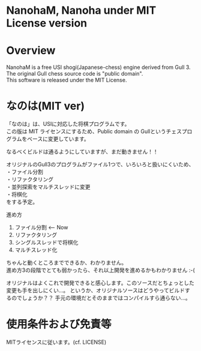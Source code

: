 NanohaM, Nanoha under MIT License version
=========================================

# Overview

NanohaM is a free USI shogi(Japanese-chess) engine derived from Gull 3.  
The original Gull chess source code is "public domain".  
This software is released under the MIT License.

# なのは(MIT ver)

「なのは」は、USIに対応した将棋プログラムです。  
この版は MIT ライセンスにするため、Public domain の Gullというチェスプログラムをベースに変更しています。

なるべくビルドは通るようにしていますが、まだ動きません！！

オリジナルのGull3のプログラムがファイル1つで、いろいろと扱いにくいため、  
・ファイル分割  
・リファクタリング  
・並列探索をマルチスレッドに変更  
・将棋化  
をする予定。

進め方

  1. ファイル分割              <-- Now
  2. リファクタリング
  3. シングルスレッドで将棋化
  4. マルチスレッド化

ちゃんと動くところまでできるか、わかりません。  
進め方3の段階でとても弱かったら、それ以上開発を進めるかもわかりません :-(

オリジナルはよくこれで開発できると感心します。このソースだとちょっとした変更も手を出しにくい…。
というか、オリジナルソースはどうやってビルドするのでしょうか？？
手元の環境だとそのままではコンパイルすら通らない…。

# 使用条件および免責等
MITライセンスに従います。(cf. LICENSE)
